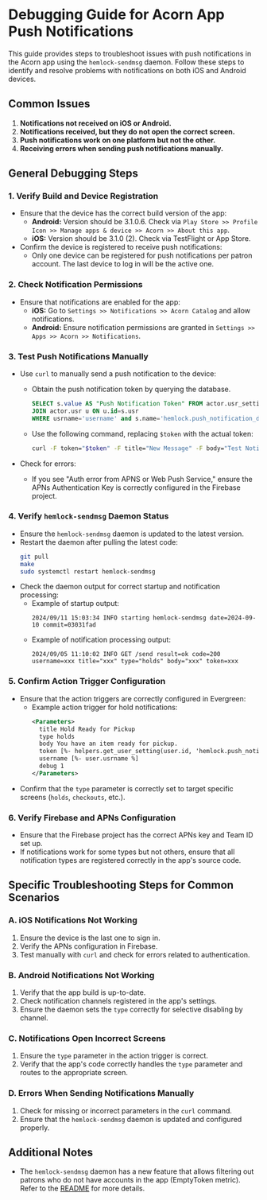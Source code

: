 # Debugging Guide for Acorn App Push Notifications

This guide provides steps to troubleshoot issues with push notifications in the Acorn app using the `hemlock-sendmsg` daemon. Follow these steps to identify and resolve problems with notifications on both iOS and Android devices.

## Common Issues
1. **Notifications not received on iOS or Android.**
2. **Notifications received, but they do not open the correct screen.**
3. **Push notifications work on one platform but not the other.**
4. **Receiving errors when sending push notifications manually.**

## General Debugging Steps

### 1. Verify Build and Device Registration
- Ensure that the device has the correct build version of the app:
  - **Android:** Version should be 3.1.0.6. Check via `Play Store >> Profile Icon >> Manage apps & device >> Acorn >> About this app`.
  - **iOS:** Version should be 3.1.0 (2). Check via TestFlight or App Store.
- Confirm the device is registered to receive push notifications:
  - Only one device can be registered for push notifications per patron account. The last device to log in will be the active one.

### 2. Check Notification Permissions
- Ensure that notifications are enabled for the app:
  - **iOS:** Go to `Settings >> Notifications >> Acorn Catalog` and allow notifications.
  - **Android:** Ensure notification permissions are granted in `Settings >> Apps >> Acorn >> Notifications`.

### 3. Test Push Notifications Manually
- Use `curl` to manually send a push notification to the device:
  - Obtain the push notification token by querying the database.
  
    ```sql
    SELECT s.value AS "Push Notification Token" FROM actor.usr_setting s
    JOIN actor.usr u ON u.id=s.usr
    WHERE usrname='username' and s.name='hemlock.push_notification_data';
    ```
  
  - Use the following command, replacing `$token` with the actual token:
    ```bash
    curl -F token="$token" -F title="New Message" -F body="Test Notification" -F type=holds -F debug=1 http://localhost:8842/send
    ```
  
- Check for errors:
  - If you see "Auth error from APNS or Web Push Service," ensure the APNs Authentication Key is correctly configured in the Firebase project.

### 4. Verify `hemlock-sendmsg` Daemon Status
- Ensure the `hemlock-sendmsg` daemon is updated to the latest version.
- Restart the daemon after pulling the latest code:
  ~~~bash
  git pull
  make
  sudo systemctl restart hemlock-sendmsg
  ~~~
- Check the daemon output for correct startup and notification processing:
  - Example of startup output:
    ~~~
    2024/09/11 15:03:34 INFO starting hemlock-sendmsg date=2024-09-10 commit=03031fad
    ~~~
  - Example of notification processing output:
    ~~~
    2024/09/05 11:10:02 INFO GET /send result=ok code=200 username=xxx title="xxx" type="holds" body="xxx" token=xxx
    ~~~

### 5. Confirm Action Trigger Configuration
- Ensure that the action triggers are correctly configured in Evergreen:
  - Example action trigger for hold notifications:
    ~~~xml
    <Parameters>
      title Hold Ready for Pickup
      type holds
      body You have an item ready for pickup.
      token [%- helpers.get_user_setting(user.id, 'hemlock.push_notification_data') %]
      username [%- user.usrname %]
      debug 1
    </Parameters>
    ~~~
- Confirm that the `type` parameter is correctly set to target specific screens (`holds`, `checkouts`, etc.).

### 6. Verify Firebase and APNs Configuration
- Ensure that the Firebase project has the correct APNs key and Team ID set up.
- If notifications work for some types but not others, ensure that all notification types are registered correctly in the app's source code.

## Specific Troubleshooting Steps for Common Scenarios

### A. iOS Notifications Not Working
1. Ensure the device is the last one to sign in.
2. Verify the APNs configuration in Firebase.
3. Test manually with `curl` and check for errors related to authentication.

### B. Android Notifications Not Working
1. Verify that the app build is up-to-date.
2. Check notification channels registered in the app's settings.
3. Ensure the daemon sets the `type` correctly for selective disabling by channel.

### C. Notifications Open Incorrect Screens
1. Ensure the `type` parameter in the action trigger is correct.
2. Verify that the app's code correctly handles the `type` parameter and routes to the appropriate screen.

### D. Errors When Sending Notifications Manually
1. Check for missing or incorrect parameters in the `curl` command.
2. Ensure that the `hemlock-sendmsg` daemon is updated and configured properly.

## Additional Notes
- The `hemlock-sendmsg` daemon has a new feature that allows filtering out patrons who do not have accounts in the app (EmptyToken metric). Refer to the [README](https://github.com/kenstir/hemlock-sendmsg/blob/main/README.md#collecting-metrics) for more details.
